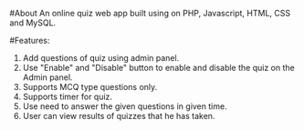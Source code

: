 #About
An online quiz web app built using on PHP, Javascript, HTML, CSS and MySQL. 

#Features: 

1. Add questions of quiz using admin panel.
2. Use "Enable" and "Disable" button to enable and disable the quiz on the Admin panel.
3. Supports MCQ type questions only.
4. Supports timer for quiz.
5. Use need to answer the given questions in given time.
6. User can view results of quizzes that he has taken.
